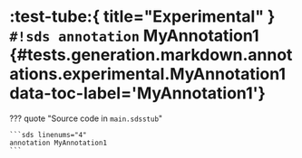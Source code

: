 # :test-tube:{ title="Experimental" } `#!sds annotation` MyAnnotation1 {#tests.generation.markdown.annotations.experimental.MyAnnotation1 data-toc-label='MyAnnotation1'}

??? quote "Source code in `main.sdsstub`"

    ```sds linenums="4"
    annotation MyAnnotation1
    ```
